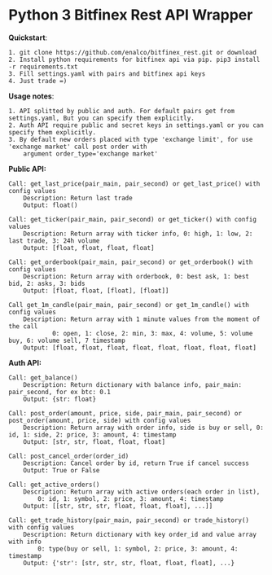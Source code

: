 # ****Python 3 Bitfinex Rest API Wrapper****

**Quickstart**:

    1. git clone https://github.com/enalco/bitfinex_rest.git or download 
    2. Install python requirements for bitfinex api via pip. pip3 install -r requirements.txt
    3. Fill settings.yaml with pairs and bitfinex api keys
    4. Just trade =)
    
**Usage notes**: 
    
    1. API splitted by public and auth. For default pairs get from settings.yaml, But you can specify them explicitly.
    2. Auth API require public and secret keys in settings.yaml or you can specify them explicitly.
    3. By default new orders placed with type 'exchange limit', for use 'exchange market' call post order with
        argument order_type='exchange market'
    
****Public API:****

	Call: get_last_price(pair_main, pair_second) or get_last_price() with config values
		Description: Return last trade
		Output: float()
		
	Call: get_ticker(pair_main, pair_second) or get_ticker() with config values
		Description: Return array with ticker info, 0: high, 1: low, 2: last trade, 3: 24h volume
		Output: [float, float, float, float]
		
	Call: get_orderbook(pair_main, pair_second) or get_orderbook() with config values
		Description: Return array with orderbook, 0: best ask, 1: best bid, 2: asks, 3: bids
		Output: [float, float, [float], [float]]
		
	Call get_1m_candle(pair_main, pair_second) or get_1m_candle() with config values
		Description: Return array with 1 minute values from the moment of the call
				0: open, 1: close, 2: min, 3: max, 4: volume, 5: volume buy, 6: volume sell, 7 timestamp
		Output: [float, float, float, float, float, float, float, float]


****Auth API:****

	Call: get_balance()
		Description: Return dictionary with balance info, pair_main: pair_second, for ex btc: 0.1
		Output: {str: float}
		
	Call: post_order(amount, price, side, pair_main, pair_second) or post_order(amount, price, side) with config values
        Description: Return array with order info, side is buy or sell, 0: id, 1: side, 2: price, 3: amount, 4: timestamp
        Output: [str, str, float, float, float]
        
    Call: post_cancel_order(order_id)
        Description: Cancel order by id, return True if cancel success
        Output: True or False
        
    Call: get_active_orders()
        Description: Return array with active orders(each order in list), 
            0: id, 1: symbol, 2: price, 3: amount, 4: timestamp
        Output: [[str, str, str, float, float, float], ...]]

    Call: get_trade_history(pair_main, pair_second) or trade_history() with config values
        Description: Return dictionary with key order_id and value array with info
            0: type(buy or sell, 1: symbol, 2: price, 3: amount, 4: timestamp
        Output: {'str': [str, str, str, float, float, float], ...}
